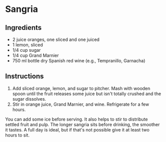 # Sangria

## Ingredients

- 2 juice oranges, one sliced and one juiced
- 1 lemon, sliced
- 1/4 cup sugar
- 1/4 cup Grand Marnier
- 750 ml bottle dry Spanish red wine (e.g., Tempranillo, Garnacha)

## Instructions

1. Add sliced orange, lemon, and sugar to pitcher. Mash with wooden spoon until the fruit releases some juice but isn't totally crushed and the sugar dissolves.
2. Stir in orange juice, Grand Marnier, and wine. Refrigerate for a few hours.

You can add some ice before serving. It also helps to stir to distribute settled fruit and pulp. The longer sangria sits before drinking, the smoother it tastes. A full day is ideal, but if that's not possible give it at least two hours to sit.
